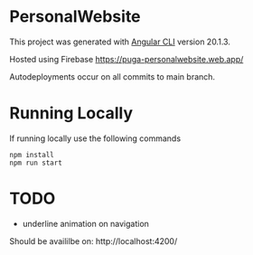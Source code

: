 # PersonalWebsite

This project was generated with [Angular CLI](https://github.com/angular/angular-cli) version 20.1.3.

Hosted using Firebase https://puga-personalwebsite.web.app/

Autodeployments occur on all commits to main branch.

# Running Locally

If running locally use the following commands

```
npm install
npm run start
```

# TODO
- underline animation on navigation

Should be availilbe on: http://localhost:4200/